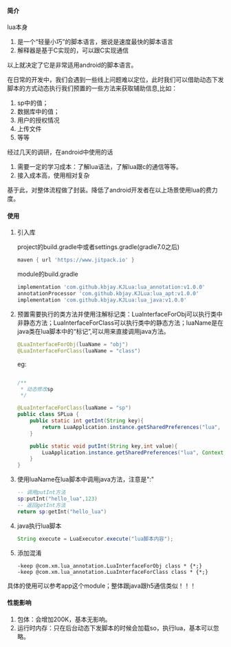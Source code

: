 #### 简介
lua本身
   1. 是一个“轻量小巧”的脚本语言，据说是速度最快的脚本语言
   2. 解释器是基于C实现的，可以跟C实现通信

以上就决定了它是非常适用android的脚本语言。
   
在日常的开发中，我们会遇到一些线上问题难以定位，此时我们可以借助动态下发脚本的方式动态执行我们预置的一些方法来获取辅助信息,比如：
   1. sp中的值；
   2. 数据库中的值；
   3. 用户的授权情况
   4. 上传文件
   5. 等等

经过几天的调研，在android中使用的话
   1. 需要一定的学习成本：了解lua语法，了解lua跟c的通信等等。
   2. 接入成本高，使用相对复杂
   
基于此，对整体流程做了封装。降低了android开发者在以上场景使用lua的费力度。

#### 使用
1. 引入库

   project的build.gradle中或者settings.gradle(gradle7.0之后)
   ```groovy
   maven { url 'https://www.jitpack.io' }
   ```

   module的build.gradle
   ```groovy
   implementation 'com.github.kbjay.KJLua:lua_annotation:v1.0.0'
   annotationProcessor 'com.github.kbjay.KJLua:lua_apt:v1.0.0'
   implementation 'com.github.kbjay.KJLua:lua_java:v1.0.0'
   ```

2. 预置需要执行的类方法并使用注解标记类：LuaInterfaceForObj可以执行类中非静态方法；LuaInterfaceForClass可以执行类中的静态方法；luaName是在java类在lua脚本中的“标记”,可以用来直接调用java方法。
   ```JAVA
   @LuaInterfaceForObj(luaName = "obj")
   @LuaInterfaceForClass(luaName = "class")
   ```
   eg:
   ```java

   /**
    * 动态修改sp
    */

   @LuaInterfaceForClass(luaName = "sp")
   public class SPLua {
       public static int getInt(String key){
           return LuaApplication.instance.getSharedPreferences("lua", Context.MODE_PRIVATE).getInt(key,0);
       }

       public static void putInt(String key,int value){
           LuaApplication.instance.getSharedPreferences("lua", Context.MODE_PRIVATE).edit().putInt(key,value).apply();
       }
   }
   ```

3. 使用luaName在lua脚本中调用java方法，注意是":"
   ```lua
   -- 调用putInt方法
   sp:putInt("hello_lua",123)
   -- 返回getInt方法
   return sp:getInt("hello_lua")
   ```

4. java执行lua脚本
   ```java
   String execute = LuaExecutor.execute("lua脚本内容");
   ```

5. 添加混淆
   ```properties
   -keep @com.xm.lua_annotation.LuaInterfaceForObj class * {*;}
   -keep @com.xm.lua_annotation.LuaInterfaceForClass class * {*;}
   ```

具体的使用可以参考app这个module；整体跟java跟h5通信类似！！！

#### 性能影响
1. 包体：会增加200K，基本无影响。
2. 运行时内存：只在后台动态下发脚本的时候会加载so，执行lua，基本可以忽略。
